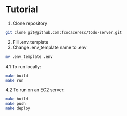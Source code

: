 # Tutorial

1. Clone repository
```bash
git clone git@github.com:fcocaceresc/todo-server.git
```

2. Fill .env_template
3. Change .env_template name to .env
```bash
mv .env_template .env
```
4.1 To run locally:
```bash
make build
make run
```
4.2 To run on an EC2 server:
```bash
make build
make push
make deploy
```